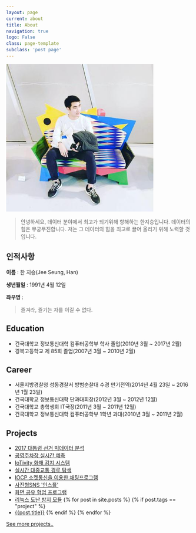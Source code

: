 ```yaml
---
layout: page
current: about
title: About
navigation: true
logo: False
class: page-template
subclass: 'post page'
---
```


![Profile](../assets/images/slaysd.jpg)
> 안녕하세요, 데이터 분야에서 최고가 되기위해 항해하는 한지승입니다. 데이터의 힘은 무궁무진합니다. 저는 그 데이터의 힘을 최고로 끌어 올리기 위해 노력할 것입니다.


## 인적사항
**이름** :
한 지승(Jee Seung, Han)

**생년월일** :
1991년 4월 12일

**좌우명** :
> 즐겨라, 즐기는 자를 이길 수 없다.


## Education
- 건국대학교 정보통신대학 컴퓨터공학부 학사 졸업(2010년 3월 ~ 2017년 2월)
- 경복고등학교 제 85회 졸업(2007년 3월 ~ 2010년 2월)


## Career
- 서울지방경찰청 성동경찰서 방범순찰대 수경 만기전역(2014년 4월 23일 ~ 2016년 1월 23일)
- 건국대학교 정보통신대학 단과대회장(2012년 3월 ~ 2012년 12월)
- 건국대학교 총학생회 IT국장(2011년 3월 ~ 2011년 12월)
- 건국대학교 정보통신대학 컴퓨터공학부 1학년 과대(2010년 3월 ~ 2011년 2월)

## Projects
- [2017 대통령 선거 빅데이터 분석](/프로젝트-2017대선-빅데이터분석)
- [공영주차장 실시간 예측](/프로젝트-공영주차장실시간예측)
- [IoTivity 화재 감지 시스템](/프로젝트-IoTivity-화재감지시스템)
- [실시간 대중교통 경로 탐색](/프로젝트-실시간대중교통추천)
- [IOCP 소켓통신을 이용한 채팅프로그램](/프로젝트-IOCP-채팅프로그램)
- [사진형SNS '인스플'](/프로젝트-사진형SNS-인스플)
- [화면 공유 협업 프로그램](/프로젝트-자바-화면협업프로그램)
- [리눅스 도난 방지 모듈](/프로젝트-리눅스커널-켄싱턴락)
{% for post in site.posts %}
    {% if post.tags == "project" %}
- [{{post.title}}]({{post.url}})
    {% endif %}
{% endfor %}

[See more projects..](/tag/project)




